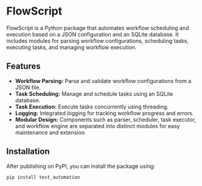 # FlowScript

FlowScript is a Python package that automates workflow scheduling and execution based on a JSON configuration and an SQLite database. It includes modules for parsing workflow configurations, scheduling tasks, executing tasks, and managing workflow execution.

## Features

- **Workflow Parsing:** Parse and validate workflow configurations from a JSON file.
- **Task Scheduling:** Manage and schedule tasks using an SQLite database.
- **Task Execution:** Execute tasks concurrently using threading.
- **Logging:** Integrated logging for tracking workflow progress and errors.
- **Modular Design:** Components such as parser, scheduler, task executor, and workflow engine are separated into distinct modules for easy maintenance and extension.

## Installation

After publishing on PyPI, you can install the package using:

```bash
pip install test_automation
